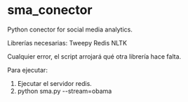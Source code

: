 sma_conector
============

Python conector for social media analytics.

Librerías necesarias:
Tweepy
Redis
NLTK

Cualquier error, el script arrojará qué otra librería hace falta.

Para ejecutar:
1. Ejecutar el servidor redis.
2. python sma.py --stream=obama
